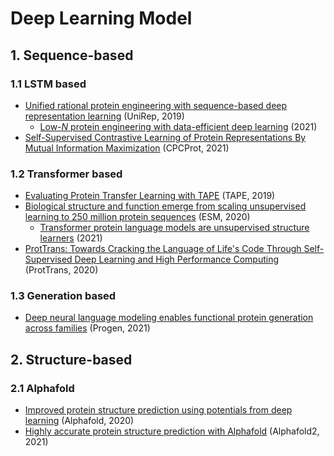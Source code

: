 # Deep Learning Model

## 1. Sequence-based

### 1.1 LSTM based

* [Unified rational protein engineering with sequence-based deep representation learning](https://www.nature.com/articles/s41592-019-0598-1) (UniRep, 2019)
  * [Low-_N_ protein engineering with data-efficient deep learning](https://www.nature.com/articles/s41592-021-01100-y) (2021)
* [Self-Supervised Contrastive Learning of Protein Representations By Mutual Information Maximization](https://www.biorxiv.org/content/10.1101/2020.09.04.283929v2.abstract) (CPCProt, 2021)

### 1.2 Transformer based

* [Evaluating Protein Transfer Learning with TAPE](https://arxiv.org/abs/1906.08230) (TAPE, 2019)
* [Biological structure and function emerge from scaling unsupervised learning to 250 million protein sequences](https://www.pnas.org/content/118/15/e2016239118) (ESM, 2020)
  * [Transformer protein language models are unsupervised structure learners](https://openreview.net/pdf?id=fylclEqgvgd) (2021)
* [ProtTrans: Towards Cracking the Language of Life's Code Through Self-Supervised Deep Learning and High Performance Computing](https://arxiv.org/abs/2007.06225) (ProtTrans, 2020)

### 1.3 Generation based

* [Deep neural language modeling enables functional protein generation across families](https://www.biorxiv.org/content/10.1101/2021.07.18.452833v1.abstract) (Progen, 2021)

## 2. Structure-based

### 2.1 Alphafold

* [Improved protein structure prediction using potentials from deep learning](https://www.nature.com/articles/s41586-019-1923-7) (Alphafold, 2020)
* [Highly accurate protein structure prediction with Alphafold](https://www.nature.com/articles/s41586-021-03819-2) (Alphafold2, 2021)
